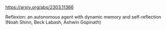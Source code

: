 https://arxiv.org/abs/2303.11366

Reflexion: an autonomous agent with dynamic memory and self-reflection (Noah Shinn, Beck Labash, Ashwin Gopinath)